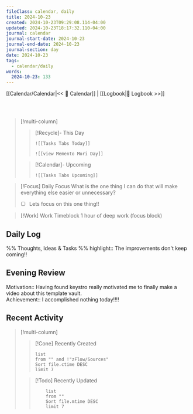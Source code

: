 ```yaml
---
fileClass: calendar, daily
title: 2024-10-23
created: 2024-10-23T09:29:08.114-04:00
updated: 2024-10-23T18:17:32.110-04:00
journal: calendar
journal-start-date: 2024-10-23
journal-end-date: 2024-10-23
journal-section: day
date: 2024-10-23
tags:
  - calendar/daily
words:
  2024-10-23: 133
---
```


[[Calendar/Calendar|<< 📆 Calendar]] | [[Logbook|📖 Logbook >>]]

```calendar-nav
```

<br />

> [!multi-column]
>
> > [!Recycle]- This Day
> >
> > ```dynamic-embed
> > ![[Tasks Tabs Today]]
> > ```
> > ```dynamic-embed
> > ![[view Memento Mori Day]]
> > ```
>
> > [!Calendar]- Upcoming
> >
> > ```dynamic-embed
> > ![[Tasks Tabs Upcoming]]
> > ```

> [!Focus] Daily Focus
> What is the one thing I can do that will make everything else easier or unnecessary?
> - [ ] Lets focus on this one thing!!

> [!Work] Work
> Timeblock 1 hour of deep work (focus block)

## Daily Log

%%
Thoughts, Ideas & Tasks
%%
highlight:: The improvements don't keep coming!!  



## Evening Review

Motivation:: Having found keystro really motivated me to finally make a video about this template vault.  
Achievement:: I accomplished nothing today!!!!  

## Recent Activity

> [!multi-column]
>
> > [!Cone] Recently Created
> >
> > ```dataview
> > list
> > from "" and !"zFlow/Sources"
> > Sort file.ctime DESC
> > limit 7
> > ```
>
> > [!Todo] Recently Updated
> >
> > ```dataview
> > 	list
> > 	from ""
> > 	Sort file.mtime DESC
> > 	limit 7
> > ```
